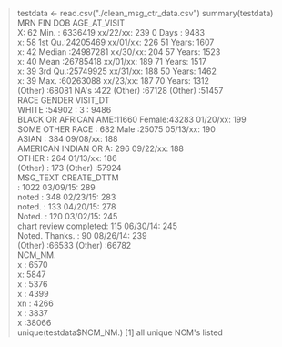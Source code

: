 > testdata <- read.csv("./clean_msg_ctr_data.csv")
> summary(testdata)
            MRN             FIN                 DOB           AGE_AT_VISIT  
 X:   62   Min.   : 6336419   xx/22/xx:  239     0 Days : 9483  
 x:   58   1st Qu.:24205469   xx/01/xx:  226    51 Years: 1607  
 x:   42   Median :24987281   xx/30/xx:  204    57 Years: 1523  
 x:   40   Mean   :26785418   xx/01/xx:  189    71 Years: 1517  
 x:   39   3rd Qu.:25749925   xx/31/xx:  188    50 Years: 1462  
 x:   39   Max.   :60263088   xx/23/xx:  187    70 Years: 1312  
 (Other)      :68081   NA's   :422        (Other) :67128   (Other)  :51457  
                   RACE          GENDER          VISIT_DT    
 WHITE               :54902         :    3           : 9486  
 BLACK OR AFRICAN AME:11660   Female:43283   01/20/xx:  199  
 SOME OTHER RACE     :  682   Male  :25075   05/13/xx:  190  
 ASIAN               :  384                  09/08/xx:  188  
 AMERICAN INDIAN OR A:  296                  09/22/xx:  188  
 OTHER               :  264                  01/13/xx:  186  
 (Other)             :  173                  (Other) :57924  
                   MSG_TEXT       CREATE_DTTM   
                       : 1022   03/09/15:  289  
 noted                 :  348   02/23/15:  283  
 noted.                :  133   04/20/15:  278  
 Noted.                :  120   03/02/15:  245  
 chart review completed:  115   06/30/14:  245  
 Noted. Thanks.        :   90   08/26/14:  239  
 (Other)               :66533   (Other) :66782  
                        NCM_NM.      
x       : 6570  
 x: 5847  
 x       : 5376  
x       : 4399  
xn      : 4266  
 x    : 3837  
 x                    :38066  
> unique(testdata$NCM_NM.)
 [1] all unique NCM's listed
> 

